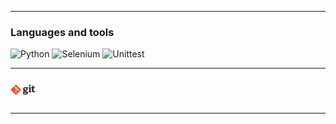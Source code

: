 ___
### Languages and tools

![Python](https://img.shields.io/badge/Python-white?style=flat-square&logo=Python)
![Selenium](https://img.shields.io/badge/Selenium-white?style=flat-square&logo=Selenium)
![Unittest](https://img.shields.io/badge/PyTest-white?style=flat-square&logo=PyTest)
___

<div>
  <img src="https://github.com/devicons/devicon/blob/master/icons/git/git-original-wordmark.svg" title="Git" **alt="Git" width="40" height="40"/>
</div>

____
